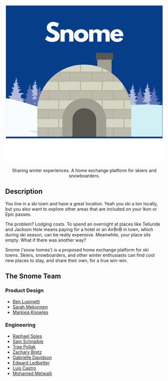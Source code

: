 <p align="center">
  <img src="Snome.png" alt="Snome logo"/>
</p>

<p align="center">
  Sharing winter experiences. A home exchange platform for skiers and snowboarders.
</p>

## Description

You live in a ski town and have a great location. Yeah you ski a ton locally, but you also want to explore other areas that are included on your Ikon or Epic passes.

The problem? Lodging costs. To spend an overnight at places like Telluride and Jackson Hole means paying for a hotel or an AirBnB in town, which during ski season, can be really expensive. Meanwhile, your place sits empty. What if there was another way?

Snome (‘snow homes’) is a proposed home exchange platform for ski towns. Skiers, snowboarders, and other winter enthusiasts can find cool new places to stay, and share their own, for a true win-win.

## The Snome Team

### Product Design

- [Ben Lupinetti](benuxdesign.com)
- [Sarah Mekonnen](https://www.sarahmekonnen.com/)
- [Markiea Knowles](https://markieaknowles.com)

### Engineering

- [Raphael Spies](https://github.com/raphaelspies)
- [Sam Schnaible](https://github.com/Sam-Schnaible)
- [Trae Pollak](https://github.com/trae77)
- [Zachary Bretz](https://github.com/zbretz)
- [Gabrielle Davidson](https://github.com/gabriellend)
- [Edward Ledbetter](https://github.com/EdwardLedbetter)
- [Luis Castro](https://github.com/foreverluiscastro)
- [Mohamed Metwalli](https://github.com/mmetwalli96)
